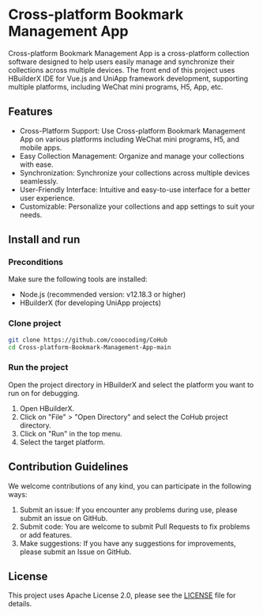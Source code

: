 # Cross-platform Bookmark Management App

Cross-platform Bookmark Management App is a cross-platform collection software designed to help users easily manage and synchronize their collections across multiple devices. The front end of this project uses HBuilderX IDE for Vue.js and UniApp framework development, supporting multiple platforms, including WeChat mini programs, H5, App, etc.

## Features
- Cross-Platform Support: Use Cross-platform Bookmark Management App on various platforms including WeChat mini programs, H5, and mobile apps.
- Easy Collection Management: Organize and manage your collections with ease.
- Synchronization: Synchronize your collections across multiple devices seamlessly.
- User-Friendly Interface: Intuitive and easy-to-use interface for a better user experience.
- Customizable: Personalize your collections and app settings to suit your needs.

## Install and run

### Preconditions

Make sure the following tools are installed:

- Node.js (recommended version: v12.18.3 or higher)
- HBuilderX (for developing UniApp projects)

### Clone project

```bash
git clone https://github.com/cooocoding/CoHub
cd Cross-platform-Bookmark-Management-App-main
```


### Run the project

Open the project directory in HBuilderX and select the platform you want to run on for debugging.

1. Open HBuilderX.
2. Click on "File" > "Open Directory" and select the CoHub project directory.
3. Click on "Run" in the top menu.
4. Select the target platform.


## Contribution Guidelines

We welcome contributions of any kind, you can participate in the following ways:

1. Submit an issue: If you encounter any problems during use, please submit an issue on GitHub.
2. Submit code: You are welcome to submit Pull Requests to fix problems or add features.
3. Make suggestions: If you have any suggestions for improvements, please submit an Issue on GitHub.

## License

This project uses Apache License 2.0, please see the [LICENSE](./LICENSE) file for details.
